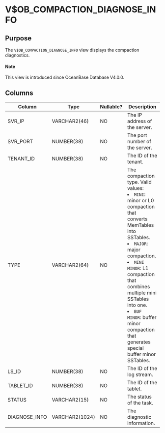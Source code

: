 # V$OB_COMPACTION_DIAGNOSE_INFO

## Purpose

The `V$OB_COMPACTION_DIAGNOSE_INFO` view displays the compaction diagnostics.

<main id="notice" type='explain'>
  <h4>Note</h4>
  <p>This view is introduced since OceanBase Database V4.0.0. </p>
</main>

## Columns

| Column | Type | Nullable? | Description |
|---------------|--------------|------------|-------------|
| SVR_IP | VARCHAR2(46) | NO | The IP address of the server. |
| SVR_PORT | NUMBER(38) | NO | The port number of the server. |
| TENANT_ID | NUMBER(38) | NO | The ID of the tenant. |
| TYPE | VARCHAR2(64) | NO | The compaction type. Valid values: <li> `MINI`: minor or L0 compaction that converts MemTables into SSTables.   <li> `MAJOR`: major compaction.   <li> `MINI MINOR`: L1 compaction that combines multiple mini SSTables into one.   <li> `BUF MINOR`: buffer minor compaction that generates special buffer minor SSTables. |
| LS_ID | NUMBER(38) | NO | The ID of the log stream. |
| TABLET_ID | NUMBER(38) | NO | The ID of the tablet. |
| STATUS | VARCHAR2(15) | NO | The status of the task. |
| DIAGNOSE_INFO | VARCHAR2(1024) | NO | The diagnostic information. |
